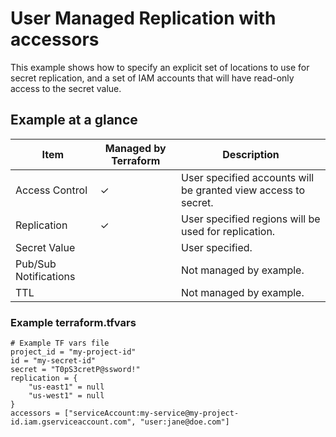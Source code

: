 # User Managed Replication with accessors

This example shows how to specify an explicit set of locations to use for secret
replication, and a set of IAM accounts that will have read-only access to the
secret value.

## Example at a glance

|Item|Managed by Terraform|Description|
|----|--------------------|-----------|
|Access Control|&check;|User specified accounts will be granted view access to secret.|
|Replication|&check;|User specified regions will be used for replication.|
|Secret Value||User specified.|
|Pub/Sub Notifications||Not managed by example.|
|TTL||Not managed by example.|

<!-- spell-checker: disable -->
### Example terraform.tfvars

```properties
# Example TF vars file
project_id = "my-project-id"
id = "my-secret-id"
secret = "T0pS3cretP@ssword!"
replication = {
    "us-east1" = null
    "us-west1" = null
}
accessors = ["serviceAccount:my-service@my-project-id.iam.gserviceaccount.com", "user:jane@doe.com"]
```
